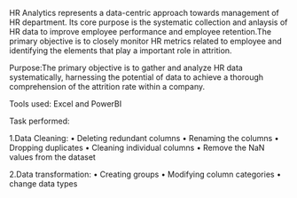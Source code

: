 HR Analytics represents a data-centric approach towards management of HR department. Its core purpose is the systematic collection and anlaysis of HR data to improve employee performance and employee retention.The primary objective is to closely monitor HR metrics related to employee and identifying the elements that play a important role in attrition.

Purpose:The primary objective is to gather and analyze HR data systematically, harnessing the potential of data to achieve a thorough comprehension of the attrition rate within a company.

Tools used: Excel and PowerBI

Task performed:

1.Data Cleaning:
• Deleting redundant columns
• Renaming the columns
• Dropping duplicates
• Cleaning individual columns
• Remove the NaN values from the dataset

2.Data transformation:
• Creating groups
• Modifying column categories
• change data types




